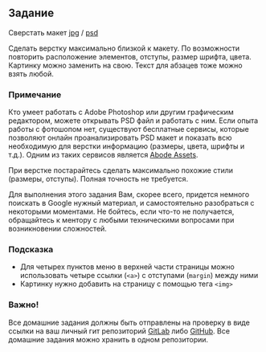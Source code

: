 ## Задание

Сверстать макет [jpg](Simple%20photo.jpg) / [psd](Simple%20photo.psd)

Сделать верстку максимально близкой к макету. 
По возможности повторить расположение элементов, отступы, размер шрифта, цвета. 
Картинку можно заменить на свою. Текст для абзацев тоже можно взять любой.

### Примечание
Кто умеет работать с Adobe Photoshop или другим графическим редактором, можете открывать PSD файл и работать с ним. 
Если опыта работы с фотошопом нет, существуют бесплатные сервисы, которые позволяют онлайн проанализировать PSD макет и показать всю необходимую для верстки информацию (размеры, цвета, шрифты и т.д.). 
Одним из таких сервисов является [Abode Assets](https://dan-it.gitlab.io/fs-book/projects/landing/adobe_extract.html). 

При верстке постарайтесь сделать максимально похожие стили (размеры, отступы). Полная точность не требуется.

Для выполнения этого задания Вам, скорее всего, придется немного поискать в Google нужный материал, и самостоятельно разобраться с некоторыми моментами. 
Не бойтесь, если что-то не получается, обращайтесь к ментору с любыми техническими вопросами при возникновении сложностей.

### Подсказка
 - Для четырех пунктов меню в верхней части страницы можно использовать четыре ссылки (`<a>`) с отступами (`margin`) между ними
 - Картинку нужно добавить на страницу с помощью тега `<img>`
 
### Важно!
Все домашние задания должны быть отправлены на проверку в виде ссылки на ваш личный гит репозиторий [GitLab](https://gitlab.com/) либо [GitHub](https://github.com/). Все домашние задания можно хранить в одном репозитории.